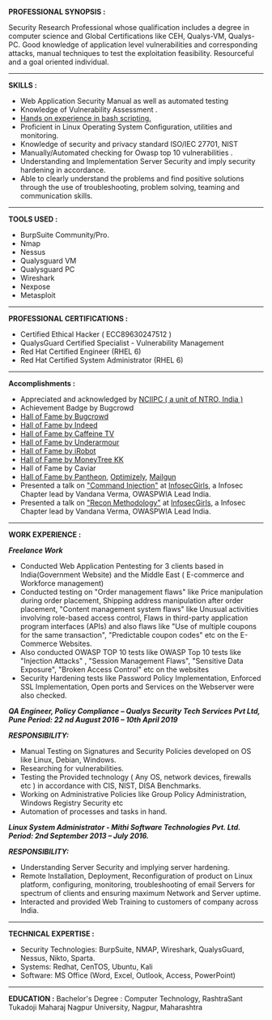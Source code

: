                                           

**PROFESSIONAL SYNOPSIS :**

Security Research Professional whose qualification includes a degree in computer science and Global Certifications like CEH, Qualys-VM, Qualys-PC. Good knowledge of application level vulnerabilities and corresponding attacks, manual techniques to test the exploitation feasibility. Resourceful and a goal oriented individual. 

***

**SKILLS :**

- Web Application Security Manual as well as automated testing
- Knowledge of Vulnerability Assessment .
- [Hands on experience in bash scripting.](https://github.com/komal-armarkar/vulnerability-recon-bash)
- Proficient in Linux Operating System Configuration, utilities and monitoring.
- Knowledge of security and privacy standard ISO/IEC 27701, NIST
- Manually/Automated checking for Owasp top 10 vulnerabilities .
- Understanding and Implementation Server Security and imply security hardening in accordance.
- Able to clearly understand the problems and find positive solutions through the use of troubleshooting, problem solving, teaming and communication skills.

***

**TOOLS USED :**

- BurpSuite Community/Pro.
- Nmap
- Nessus
- Qualysguard VM 
- Qualysguard PC
- Wireshark
- Nexpose
- Metasploit

***

**PROFESSIONAL CERTIFICATIONS :**

- Certified Ethical Hacker ( ECC89630247512 )
- QualysGuard Certified Specialist - Vulnerability Management
- Red Hat Certified Engineer (RHEL 6)
- Red Hat Certified System Administrator (RHEL 6)

***

**Accomplishments :**

- Appreciated and acknowledged by [NCIIPC ( a unit of NTRO, India )](https://github.com/komal-armarkar/komal-armarkar.github.io/blob/master/nciipc_july2019_newsletter.png)
- Achievement Badge by Bugcrowd
- [Hall of Fame by Bugcrowd](https://github.com/komal-armarkar/komal-armarkar.github.io/blob/master/bugcrowd_ack.png)
- [Hall of Fame by Indeed](https://github.com/komal-armarkar/komal-armarkar.github.io/blob/master/indeed_hall_of_fame.png)
- [Hall of Fame by Caffeine TV](https://github.com/komal-armarkar/komal-armarkar.github.io/blob/master/caffeine_hall_of_fame.png)
- [Hall of Fame by Underarmour](https://github.com/komal-armarkar/komal-armarkar.github.io/blob/master/Underarmour_ack.png)
- [Hall of Fame by iRobot](https://github.com/komal-armarkar/komal-armarkar.github.io/blob/master/irobot_hall_of_fame.png)
- [Hall of Fame by MoneyTree KK](https://github.com/komal-armarkar/komal-armarkar.github.io/blob/master/Moneytree_ack.png)
- Hall of Fame by Caviar
- [Hall of Fame by Pantheon](https://github.com/komal-armarkar/komal-armarkar.github.io/blob/master/Pantheon_ack.png), [Optimizely](https://github.com/komal-armarkar/komal-armarkar.github.io/blob/master/optimizely_hall_of_fame.png), [Mailgun](https://github.com/komal-armarkar/komal-armarkar.github.io/blob/master/mailgun_ack.png)
- Presented a talk on ["Command Injection"](https://www.slideshare.net/KomalArmarkar/) at [InfosecGirls](https://www.infosecgirls.in/), a Infosec Chapter lead by Vandana Verma, OWASPWIA Lead India.
- Presented a talk on ["Recon Methodology"](https://www.slideshare.net/KomalArmarkar/) at [InfosecGirls](https://www.infosecgirls.in/), a Infosec Chapter lead by Vandana Verma, OWASPWIA Lead India.

***

**WORK EXPERIENCE :**

***Freelance Work***

- Conducted Web Application Pentesting for 3 clients based in India(Government Website) and the Middle East ( E-commerce and Workforce management)
- Conducted testing on "Order management flaws" like Price manipulation during order placement, Shipping address manipulation after order placement, "Content management system flaws" like Unusual activities involving role-based access control, Flaws in third-party application program interfaces (APIs) and also flaws like "Use of multiple coupons for the same transaction", "Predictable coupon codes" etc on the E-Commerce Websites.
- Also conducted OWASP TOP 10 tests like OWASP Top 10 tests like "Injection Attacks" , "Session Management Flaws", "Sensitive Data Exposure", "Broken Access Control" etc on the websites
- Security Hardening tests like Password Policy Implementation, Enforced SSL Implementation, Open ports and Services on the Webserver were also checked. 

***QA Engineer, Policy Compliance – Qualys Security Tech Services Pvt Ltd, Pune
Period: 22 nd August 2016 – 10th April 2019***

***RESPONSIBILITY:***

- Manual Testing on Signatures and Security Policies developed on OS like Linux, Debian,  Windows.
- Researching for vulnerabilities.
- Testing the Provided technology ( Any OS, network devices, firewalls etc ) in accordance with CIS, NIST, DISA Benchmarks.
- Working on Administrative Policies like Group Policy Administration, Windows Registry Security etc
- Automation of processes and tasks in hand.

***Linux System Administrator - Mithi Software Technologies Pvt. Ltd.
Period: 2nd September 2013 – July 2016.***

***RESPONSIBILITY:***

- Understanding Server Security and implying server hardening.
- Remote Installation, Deployment, Reconfiguration of product on Linux platform, configuring, monitoring, troubleshooting of email Servers for spectrum of clients and ensuring maximum Network and Server uptime.
- Interacted and provided Web Training to customers of company across India.

***

**TECHNICAL EXPERTISE :**

- Security Technologies: BurpSuite, NMAP, Wireshark, QualysGuard, Nessus, Nikto, Sparta.
- Systems: Redhat, CenTOS, Ubuntu, Kali 
- Software: MS Office (Word, Excel, Outlook, Access, PowerPoint)

***

**EDUCATION :**
Bachelor's Degree : Computer Technology, RashtraSant Tukadoji Maharaj Nagpur University, Nagpur, Maharashtra

